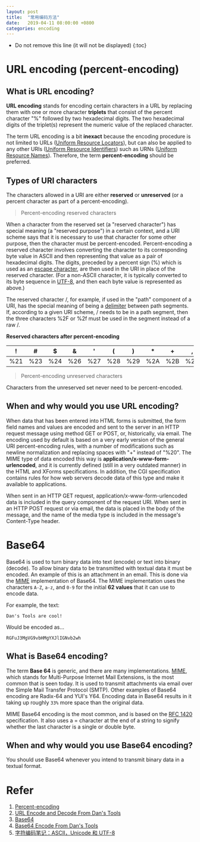 ```yaml
---
layout: post
title:  "常用编码方法"
date:   2019-04-11 08:00:00 +0800
categories: encoding
---
```


* Do not remove this line (it will not be displayed)
{:toc}


# URL encoding (percent-encoding)

## What is URL encoding?

**URL encoding** stands for encoding certain characters in a URL by replacing them with one or more character **triplets** that consist of the percent character "%" followed by two hexadecimal digits. The two hexadecimal digits of the triplet(s) represent the numeric value of the replaced character.

The term URL encoding is a bit **inexact** because the encoding procedure is not limited to URLs ([Uniform Resource Locators](http://en.wikipedia.org/wiki/Url)), but can also be applied to any other URIs ([Uniform Resource Identifiers](http://en.wikipedia.org/wiki/Uniform_Resource_Identifier)) such as URNs ([Uniform Resource Names](http://en.wikipedia.org/wiki/Uniform_Resource_Name)). Therefore, the term **percent-encoding** should be preferred.

## Types of URI characters

The characters allowed in a URI are either **reserved** or **unreserved** (or a percent character as part of a percent-encoding). 

> Percent-encoding reserved characters

When a character from the reserved set (a "reserved character") has special meaning (a "reserved purpose") in a certain context, and a URI scheme says that it is necessary to use that character for some other purpose, then the character must be percent-encoded. Percent-encoding a reserved character involves converting the character to its corresponding byte value in ASCII and then representing that value as a pair of hexadecimal digits. The digits, preceded by a percent sign (%) which is used as an [escape character], are then used in the URI in place of the reserved character. (For a non-ASCII character, it is typically converted to its byte sequence in [UTF-8], and then each byte value is represented as above.)

The reserved character /, for example, if used in the "path" component of a URI, has the special meaning of being a [delimiter] between path segments. If, according to a given URI scheme, / needs to be in a path segment, then the three characters %2F or %2f must be used in the segment instead of a raw /.

**Reserved characters after percent-encoding**

| !	 | # |	$ |	& | ' |	( |	) | * | + | , | / | : | ; | = | ? | @ | [ | ] 
| -- | -- | -- | -- | -- | -- | -- | -- | -- | -- | -- | -- | -- | -- | -- | -- | -- | --
| %21 | %23 | %24 | %26 | %27 | %28 | %29 | %2A | %2B | %2C | %2F | %3A | %3B | %3D | %3F | %40 | %5B | %5D


> Percent-encoding unreserved characters

Characters from the unreserved set never need to be percent-encoded.


## When and why would you use URL encoding?

When data that has been entered into HTML forms is submitted, the form field names and values are encoded and sent to the server in an HTTP request message using method GET or POST, or, historically, via email. The encoding used by default is based on a very early version of the general URI percent-encoding rules, with a number of modifications such as newline normalization and replacing spaces with "+" instead of "%20". The MIME type of data encoded this way is **application/x-www-form-urlencoded**, and it is currently defined (still in a very outdated manner) in the HTML and XForms specifications. In addition, the CGI specification contains rules for how web servers decode data of this type and make it available to applications.

When sent in an HTTP GET request, application/x-www-form-urlencoded data is included in the query component of the request URI. When sent in an HTTP POST request or via email, the data is placed in the body of the message, and the name of the media type is included in the message's Content-Type header.


# Base64

Base64 is used to turn binary data into text (encode) or text into binary (decode). To allow binary data to be transmitted with textual data it must be encoded. An example of this is an attachment in an email. This is done via the [MIME] implementation of Base64. The MIME implementation uses the characters `A-Z`, `a-z`, and `0-9` for the initial **62 values** that it can use to encode data.

For example, the text: 

```
Dan's Tools are cool!
```

Would be encoded as...

```
RGFuJ3MgVG9vbHMgYXJlIGNvb2wh
```

## What is Base64 encoding?

The term **Base 64** is generic, and there are many implementations. [MIME], which stands for Multi-Purpose Internet Mail Extensions, is the most common that is seen today. It is used to transmit attachments via email over the Simple Mail Transfer Protocol (SMTP). Other examples of Base64 encoding are Radix-64 and YUI's Y64. Encoding data in Base64 results in it taking up roughly `33%` more space than the original data.

MIME Base64 encoding is the most common, and is based on the [RFC 1420] specification. It also uses a = character at the end of a string to signify whether the last character is a single or double byte.

## When and why would you use Base64 encoding?

You should use Base64 whenever you intend to transmit binary data in a textual format.


# Refer

1. [Percent-encoding]
2. [URL Encode and Decode From Dan's Tools]
3. [Base64]
4. [Base64 Encode From Dan's Tools]
5. [字符编码笔记：ASCII，Unicode 和 UTF-8]

[Percent-encoding]: https://en.wikipedia.org/wiki/Percent-encoding
[URL Encode and Decode From Dan's Tools]: https://www.url-encode-decode.com/
[RFC 3986]: (https://tools.ietf.org/html/rfc3986)
[ASCII]: https://en.wikipedia.org/wiki/ASCII
[escape character]: https://en.wikipedia.org/wiki/Escape_character
[delimiter]: https://en.wikipedia.org/wiki/Delimiter
[UTF-8]: https://en.wikipedia.org/wiki/UTF-8
[Base64]: https://en.wikipedia.org/wiki/Base64#Radix_64_applications_not_compatible_with_Base64
[Base64 Encode From Dan's Tools]: https://www.cleancss.com/base64-encode/?_ga=2.229358876.1655496866.1554943667-999204454.1554943666
[MIME]: http://en.wikipedia.org/wiki/MIME
[RFC 1420]: http://tools.ietf.org/html/rfc1421

[字符编码笔记：ASCII，Unicode 和 UTF-8]: http://www.ruanyifeng.com/blog/2007/10/ascii_unicode_and_utf-8.html
